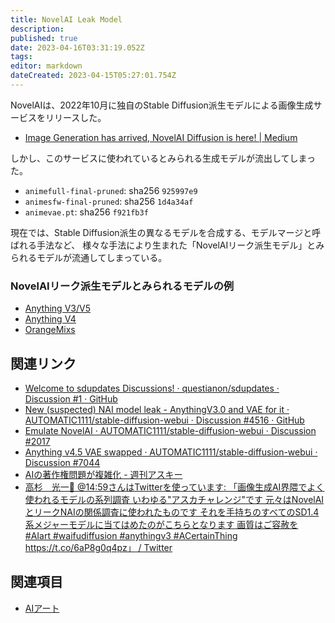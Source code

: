 ```yaml
---
title: NovelAI Leak Model
description: 
published: true
date: 2023-04-16T03:31:19.052Z
tags: 
editor: markdown
dateCreated: 2023-04-15T05:27:01.754Z
---
```


NovelAIは、2022年10月に独自のStable Diffusion派生モデルによる画像生成サービスをリリースした。

- [Image Generation has arrived, NovelAI Diffusion is here! | Medium](https://blog.novelai.net/image-generation-announcement-807b3cf0afec)

しかし、このサービスに使われているとみられる生成モデルが流出してしまった。

- `animefull-final-pruned`: sha256 `925997e9`
- `animesfw-final-pruned`: sha256 `1d4a34af`
- `animevae.pt`: sha256 `f921fb3f`

現在では、Stable Diffusion派生の異なるモデルを合成する、モデルマージと呼ばれる手法など、
様々な手法により生まれた「NovelAIリーク派生モデル」とみられるモデルが流通してしまっている。

### NovelAIリーク派生モデルとみられるモデルの例

- [Anything V3/V5](https://civitai.com/models/9409)
- [Anything V4](https://huggingface.co/andite/anything-v4.0)
- [OrangeMixs](https://huggingface.co/WarriorMama777/OrangeMixs)

## 関連リンク

- [Welcome to sdupdates Discussions! · questianon/sdupdates · Discussion #1 · GitHub](https://github.com/questianon/sdupdates/discussions/1#discussioncomment-4087175)
- [New (suspected) NAI model leak - AnythingV3.0 and VAE for it · AUTOMATIC1111/stable-diffusion-webui · Discussion #4516 · GitHub](https://github.com/AUTOMATIC1111/stable-diffusion-webui/discussions/4516)
- [Emulate NovelAI · AUTOMATIC1111/stable-diffusion-webui · Discussion #2017](https://github.com/AUTOMATIC1111/stable-diffusion-webui/discussions/2017)
- [Anything v4.5 VAE swapped · AUTOMATIC1111/stable-diffusion-webui · Discussion #7044](https://github.com/AUTOMATIC1111/stable-diffusion-webui/discussions/7044)
- [AIの著作権問題が複雑化 - 週刊アスキー](https://weekly.ascii.jp/elem/000/004/124/4124486/2/)
- [高杉　光一🦋 @14:59さんはTwitterを使っています: 「画像生成AI界隈でよく使われるモデルの系列調査 いわゆる"アスカチャレンジ"です 元々はNovelAIとリークNAIの関係調査に使われたものです それを手持ちのすべてのSD1.4系メジャーモデルに当てはめたのがこちらとなります 画質はご容赦を #AIart #waifudiffusion #anythingv3 #ACertainThing https://t.co/6aP8g0q4pz」 / Twitter](https://twitter.com/kuronagirai/status/1612134485306535937)

## 関連項目

- [AIアート](/aiart)
